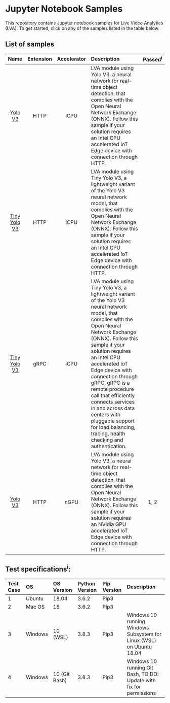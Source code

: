 # Jupyter Notebook Samples
This repository contains Jupyter notebook samples for Live Video Analytics (LVA). To get started, click on any of the samples listed in the table below.  

## List of samples

| Name       | Extension | Accelerator| Description | Passed<sup>i</sup> |
|:---:        |:---:       |:---:        |:---       |:---:       |
| [Yolo V3](yolov3-icpu-onnx/readme.md)             | HTTP      | iCPU | LVA module using Yolo V3, a neural network for real-time object detection, that complies with the Open Neural Network Exchange (ONNX). Follow this sample if your solution requires an Intel CPU accelerated IoT Edge device with connection through HTTP. | |
| [Tiny Yolo V3](tinyyolov3-icpu-onnx/readme.md)    | HTTP      | iCPU | LVA module using Tiny Yolo V3, a lightweight variant of the Yolo V3 neural network model, that complies with the Open Neural Network Exchange (ONNX). Follow this sample if your solution requires an Intel CPU accelerated IoT Edge device with connection through HTTP. | |
| [Tiny Yolo V3](http://aka.ms/)                    | gRPC      | iCPU | LVA module using Tiny Yolo V3, a lightweight variant of the Yolo V3 neural network model, that complies with the Open Neural Network Exchange (ONNX). Follow this sample if your solution requires an Intel CPU accelerated IoT Edge device with connection through gRPC. gRPC is a remote procedure call that efficiently connects services in and across data centers with pluggable support for load balancing, tracing, health checking and authentication. | |
| [Yolo V3](yolov3-ngpu-onnx/readme.md)             | HTTP      | nGPU |  LVA module using Yolo V3, a neural network for real-time object detection, that complies with the Open Neural Network Exchange (ONNX). Follow this sample if your solution requires an NVidia GPU accelerated IoT Edge device with connection through HTTP. |  1, 2 |


## Test specifications<sup>i</sup>:

| Test Case   | OS          | OS Version    | Python Version    | Pip Version | Description |
| :---        | :---        | :---          | :---              | :---        | :---        |
| 1           | Ubuntu      | 18.04         | 3.6.2             | Pip3        |             |
| 2           | Mac OS      | 15            | 3.6.2             | Pip3        |             |
| 3           | Windows     | 10 (WSL)      | 3.8.3             | Pip3        | Windows 10 running Windows Subsystem for Linux (WSL) on Ubuntu 18.04 |
| 4           | Windows     | 10 (Git Bash) | 3.8.3             | Pip3        | Windows 10 running Git Bash, TO DO: Update with fix for permissions  |
